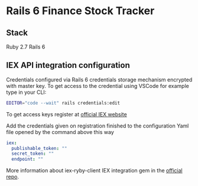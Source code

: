 # Rails 6 Finance Stock Tracker

## Stack
Ruby 2.7
Rails 6

## IEX API integration configuration

Credentials configured via Rails 6 credentials storage mechanism encrypted with master key. 
To get access to the credential using VSCode for example type in your CLI:

```bash
EDITOR="code --wait" rails credentials:edit
```
To get access keys register at [official IEX website](https://iexcloud.io/) 


Add the credentials given on registration finished to the configuration Yaml file opened by the command above this way

```yaml
iex:
  publishable_token: ""
  secret_token: ""
  endpoint: ""
```

More information about iex-ryby-client IEX integration gem in the [official repo](https://github.com/dblock/iex-ruby-client).
